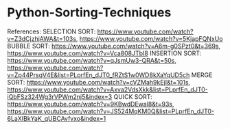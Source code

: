 # Python-Sorting-Techniques
References:
SELECTION SORT: https://www.youtube.com/watch?v=Z3dCjzhjAWA&t=103s, https://www.youtube.com/watch?v=5KjapFQNxUo
BUBBLE SORT: https://www.youtube.com/watch?v=A6m-g0SPzt0&t=369s, https://www.youtube.com/watch?v=Vca808JTbI8
INSERTION SORT: https://www.youtube.com/watch?v=qJsmUw3-QRA&t=50s, https://www.youtube.com/watch?v=Zp44PrsqV4E&list=PLprfEn_dJT0_fRZtS1w0WD8kXaYqUD5ch
MERGE SORT: https://www.youtube.com/watch?v=cVZMah9kEjI&t=101s, https://www.youtube.com/watch?v=Axva2VdsXkk&list=PLprfEn_dJT0-iQbFSz324Wg3rVPWm2nj5&index=3
QUICK SORT: https://www.youtube.com/watch?v=9KBwdDEwal8&t=93s, https://www.youtube.com/watch?v=JS524MqKM0Q&list=PLprfEn_dJT0-6LaXIBkYaK_qUBCAvfvxo&index=1
